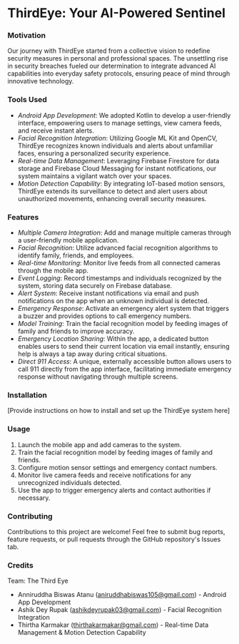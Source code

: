 # ThirdEye: Your AI-Powered Sentinel

### Motivation

Our journey with ThirdEye started from a collective vision to redefine security measures in personal and professional spaces. The unsettling rise in security breaches fueled our determination to integrate advanced AI capabilities into everyday safety protocols, ensuring peace of mind through innovative technology.

### Tools Used
- *Android App Development*: We adopted Kotlin to develop a user-friendly interface, empowering users to manage settings, view camera feeds, and receive instant alerts.
- *Facial Recognition Integration*: Utilizing Google ML Kit and OpenCV, ThirdEye recognizes known individuals and alerts about unfamiliar faces, ensuring a personalized security experience.
- *Real-time Data Management*: Leveraging Firebase Firestore for data storage and Firebase Cloud Messaging for instant notifications, our system maintains a vigilant watch over your spaces.
- *Motion Detection Capability*: By integrating IoT-based motion sensors, ThirdEye extends its surveillance to detect and alert users about unauthorized movements, enhancing overall security measures.

### Features
- *Multiple Camera Integration*: Add and manage multiple cameras through a user-friendly mobile application.
- *Facial Recognition*: Utilize advanced facial recognition algorithms to identify family, friends, and employees.
- *Real-time Monitoring*: Monitor live feeds from all connected cameras through the mobile app.
- *Event Logging*: Record timestamps and individuals recognized by the system, storing data securely on Firebase database.
- *Alert System*: Receive instant notifications via email and push notifications on the app when an unknown individual is detected.
- *Emergency Response*: Activate an emergency alert system that triggers a buzzer and provides options to call emergency numbers.
- *Model Training*: Train the facial recognition model by feeding images of family and friends to improve accuracy.
- *Emergency Location Sharing*: Within the app, a dedicated button enables users to send their current location via email instantly, ensuring help is always a tap away during critical situations.
- *Direct 911 Access*: A unique, externally accessible button allows users to call 911 directly from the app interface, facilitating immediate emergency response without navigating through multiple screens.

### Installation
[Provide instructions on how to install and set up the ThirdEye system here]

### Usage

1. Launch the mobile app and add cameras to the system.
2. Train the facial recognition model by feeding images of family and friends.
3. Configure motion sensor settings and emergency contact numbers.
4. Monitor live camera feeds and receive notifications for any unrecognized individuals detected.
5. Use the app to trigger emergency alerts and contact authorities if necessary.

### Contributing

Contributions to this project are welcome! Feel free to submit bug reports, feature requests, or pull requests through the GitHub repository's Issues tab.

### Credits
Team: The Third Eye
- Anniruddha Biswas Atanu (aniruddhabiswas105@gmail.com) - Android App Development
- Ashik Dey Rupak (ashikdeyrupak03@gmail.com) - Facial Recognition Integration
- Thirtha Karmakar (thirthakarmakar@gmail.com) - Real-time Data Management & Motion Detection Capability

